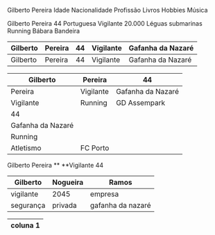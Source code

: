 
Gilberto Pereira Idade Nacionalidade Profissão Livros Hobbies Música 

Gilberto Pereira 44 Portuguesa Vigilante 20.000 Léguas submarinas Running Bábara Bandeira

|   Gilberto  |   Pereira  |   44  |   Vigilante  |   Gafanha da Nazaré  |
| --- | --- | --- | --- | --- |
|  Gilberto   |  Pereira   |  44   |  Vigilante   |  Gafanha da Nazaré   |

| Gilberto          | Pereira   | 44                |
| ----------------- | --------- | ----------------- |
| Pereira           | Vigilante | Gafanha da Nazaré |
| Vigilante         | Running   | GD Assempark      |
| 44                |           |                   |
| Gafanha da Nazaré |           |                   |
| Running           |           |                   |
| Atletismo         | FC Porto  |                   |


Gilberto Pereira **
**Vigilante 44

|Gilberto     |    Nogueira |Ramos     |
| --- | --- | --- |
|  vigilante   | 2045    |empresa     |
|   segurança  |privada     |gafanha da nazaré     |

|  coluna 1   |
| --- |




